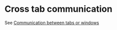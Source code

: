 # Cross tab communication
See [Communication between tabs or windows](https://stackoverflow.com/questions/28230845/communication-between-tabs-or-windows)